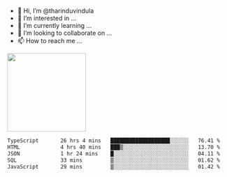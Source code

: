 - 👋 Hi, I’m @tharinduvindula
- 👀 I’m interested in ...
- 🌱 I’m currently learning ...
- 💞️ I’m looking to collaborate on ...
- 📫 How to reach me ...

<!---
tharinduvindula/tharinduvindula is a ✨ special ✨ repository because its `README.md` (this file) appears on your GitHub profile.
You can click the Preview link to take a look at your changes.
--->

<img height="180em" src="https://github-readme-stats.vercel.app/api?username=tharinduvindula&show_icons=true&hide_border=false&&count_private=true&include_all_commits=true" />


<!--START_SECTION:waka-->

```txt
TypeScript       26 hrs 4 mins   ███████████████████░░░░░░   76.41 %
HTML             4 hrs 40 mins   ███▒░░░░░░░░░░░░░░░░░░░░░   13.70 %
JSON             1 hr 24 mins    █░░░░░░░░░░░░░░░░░░░░░░░░   04.11 %
SQL              33 mins         ▒░░░░░░░░░░░░░░░░░░░░░░░░   01.62 %
JavaScript       29 mins         ▒░░░░░░░░░░░░░░░░░░░░░░░░   01.42 %
```

<!--END_SECTION:waka-->
